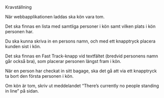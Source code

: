 Kravställning

När webbapplikationen laddas ska kön vara tom.

Det ska finnas en lista med samtliga personer i kön samt vilken plats i kön personen har.

Du ska kunna skriva in en persons namn, och med ett knapptryck placera kunden sist i kön.

Det ska finnas en Fast Track-knapp vid textfältet (bredvid personens namn går också bra), som placerar personen längst fram i kön.

När en person har checkat in sitt bagage, ska det gå att via ett knapptryck ta bort den första personen i kön.

Om kön är tom, skriv ut meddelandet “There’s currently no people standing in line” på sidan.